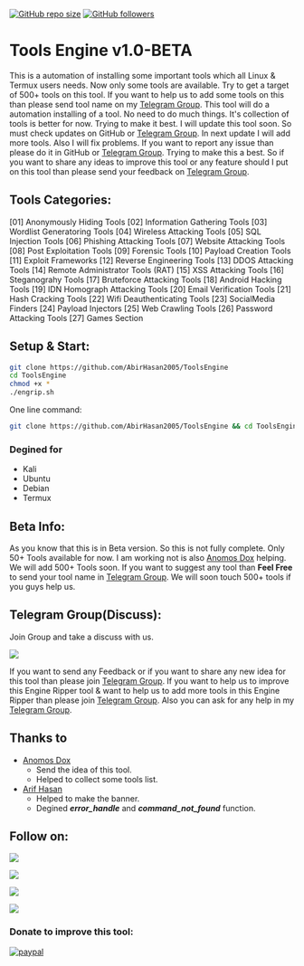 [![GitHub repo size](https://img.shields.io/github/repo-size/AbirHasan2005/?label=Repo%20Size)](https://github.com/AbirHasan2005/ToolsEngine) [![GitHub followers](https://img.shields.io/github/followers/AbirHasan2005?style=social)](https://github.com/AbirHasan2005?tab=following) 

# Tools Engine v1.0-BETA

This is a automation of installing some important tools which all Linux & Termux users needs. Now only some tools are available. Try to get a target of 500+ tools on this tool. If you want to help us to add some tools on this than please send tool name on my [Telegram Group](http://t.me/linux_repo). This tool will do a automation installing of a tool. No need to do much things. It's collection of tools is better for now. Trying to make it best. I will update this tool soon. So must check updates on GitHub or [Telegram Group](http://t.me/linux_repo). In next update I will add more tools. Also I will fix problems. If you want to report any issue than please do it in GitHub or [Telegram Group](http://t.me/linux_repo). Trying to make this a best. So if you want to share any ideas to improve this tool or any feature should I put on this tool than please send your feedback on [Telegram Group](http://t.me/linux_repo).


## Tools Categories:
[01] Anonymously Hiding Tools
[02] Information Gathering Tools
[03] Wordlist Generatoring Tools
[04] Wireless Attacking Tools
[05] SQL Injection Tools
[06] Phishing Attacking Tools
[07] Website Attacking Tools
[08] Post Exploitation Tools
[09] Forensic Tools
[10] Payload Creation Tools
[11] Exploit Frameworks
[12] Reverse Engineering Tools
[13] DDOS Attacking Tools
[14] Remote Administrator Tools (RAT)
[15] XSS Attacking Tools
[16] Steganograhy Tools
[17] Bruteforce Attacking Tools
[18] Android Hacking Tools
[19] IDN Homograph Attacking Tools
[20] Email Verification Tools
[21] Hash Cracking Tools
[22] Wifi Deauthenticating Tools
[23] SocialMedia Finders
[24] Payload Injectors
[25] Web Crawling Tools
[26] Password Attacking Tools
[27] Games Section


## Setup & Start:
```bash
git clone https://github.com/AbirHasan2005/ToolsEngine
cd ToolsEngine
chmod +x *
./engrip.sh
```

One line command:
```bash
git clone https://github.com/AbirHasan2005/ToolsEngine && cd ToolsEngine && chmod +x * && ./engrip.sh
```


### Degined for
- Kali
- Ubuntu
- Debian
- Termux


## Beta Info:
As you know that this is in Beta version. So this is not fully complete. Only 50+ Tools available for now. I am working not is also [Anomos Dox](https://github.com/palahsu) helping. We will add 500+ Tools soon. If you want to suggest any tool than **Feel Free** to send your tool name in [Telegram Group](http://t.me/linux_repo). We will soon touch 500+ tools if you guys help us.


## Telegram Group(Discuss):
Join Group and take a discuss with us.

<a href="https://t.me/linux_repo"><img src="https://img.shields.io/badge/Telegram-Join%20Telegram%20Group-blue.svg?logo=telegram"></a>

If you want to send any Feedback or if you want to share any new idea for this tool than please join [Telegram Group](http://t.me/linux_repo). If you want to help us to improve this Engine Ripper tool & want to help us to add more tools in this Engine Ripper than please join [Telegram Group](http://t.me/linux_repo). Also you can ask for any help in my [Telegram Group](http://t.me/linux_repo).


## Thanks to
- [Anomos Dox](https://github.com/palahsu)
	- Send the idea of this tool.
	- Helped to collect some tools list.
- [Arif Hasan](http://t.me/bash_lover)
	- Helped to make the banner.
	- Degined ***error_handle*** and ***command_not_found*** function.


## Follow on:
<p align="left">
<a href="https://github.com/AbirHasan2005"><img src="https://img.shields.io/badge/GitHub-Follow%20on%20GitHub-inactive.svg?logo=github"></a>
</p>
<p align="left">
<a href="https://twitter.com/AbirHasan2005"><img src="https://img.shields.io/badge/Twitter-Follow%20on%20Twitter-informational.svg?logo=twitter"></a>
</p>
<p align="left">
<a href="https://facebook.com/AbirHasan2005"><img src="https://img.shields.io/badge/Facebook-Follow%20on%20Facebook-blue.svg?logo=facebook"></a>
</p>
<p align="left">
<a href="https://instagram.com/AbirHasan2005"><img src="https://img.shields.io/badge/Instagram-Follow%20on%20Instagram-important.svg?logo=instagram"></a>
</p>


### Donate to improve this tool:
[![paypal](https://www.paypalobjects.com/en_US/i/btn/btn_donateCC_LG.gif)](https://paypal.me/AbirHasan2005)